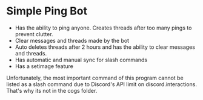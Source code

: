 # **Simple Ping Bot**

- Has the ability to ping anyone. Creates threads after too many pings to prevent clutter.
- Clear messages and threads made by the bot
- Auto deletes threads after 2 hours and has the ability to clear messages and threads.
- Has automatic and manual sync for slash commands
- Has a setimage feature

Unfortunately, the most important command of this program cannot be listed as a slash command due to Discord's API limit
on discord.interactions. That's why its not in the cogs folder.
